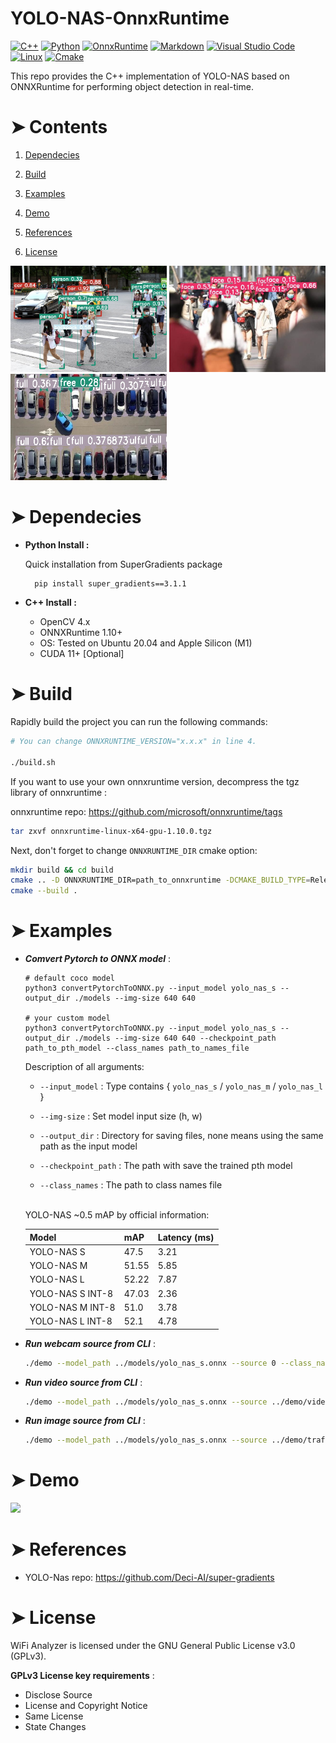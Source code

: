 # YOLO-NAS-OnnxRuntime

<p>
    <a href="#"><img alt="C++" src="https://img.shields.io/badge/C++-49D.svg?logo=C&logoColor=white"></a>
    <a href="#"><img alt="Python" src="https://img.shields.io/badge/Python-14354C.svg?logo=python&logoColor=white"></a>
    <a href="#"><img alt="OnnxRuntime" src="https://img.shields.io/badge/OnnxRuntime-FF6F00.svg?logo=TensorFlow&logoColor=white"></a>
    <a href="#"><img alt="Markdown" src="https://img.shields.io/badge/Markdown-000000.svg?logo=markdown&logoColor=white"></a>
    <a href="#"><img alt="Visual Studio Code" src="https://img.shields.io/badge/Visual%20Studio%20Code-ad78f7.svg?logo=visual-studio-code&logoColor=white"></a>
    <a href="#"><img alt="Linux" src="https://img.shields.io/badge/Linux-0078D6?logo=linux&logoColor=white"></a>
    <a href="#"><img alt="Cmake" src="https://img.shields.io/badge/Cmake-red?logo=cmake&logoColor=white"></a>
</p>

This repo provides the C++ implementation of YOLO-NAS based on ONNXRuntime for performing object detection in real-time.


# ➤ Contents
1) [Dependecies](#Dependecies)

2) [Build](#Build)

3) [Examples](#Examples)

4) [Demo](#Demo)

5) [References](#References)

6) [License](#License)

<p>
    <img src="./demo/traffic_result.jpg" height=170px width=250px>
    <img src="./demo/face_result.jpg" width=250px>
    <img src="./demo/parking_result.jpg" height=170px width=250px>
</p>


<h1 id="Requirements">➤ Dependecies</h1>

* **Python Install :**

    Quick installation from SuperGradients package

    ```
      pip install super_gradients==3.1.1
    ```

* **C++ Install :**
  - OpenCV 4.x
  - ONNXRuntime 1.10+
  - OS: Tested on Ubuntu 20.04 and Apple Silicon (M1)
  - CUDA 11+ [Optional]

<h1 id="Build">➤ Build</h1>

Rapidly build the project you can run the following commands:
```bash
# You can change ONNXRUNTIME_VERSION="x.x.x" in line 4.

./build.sh
```

If you want to use your own onnxruntime version, decompress the tgz library of onnxruntime :

onnxruntime repo: https://github.com/microsoft/onnxruntime/tags

```bash
tar zxvf onnxruntime-linux-x64-gpu-1.10.0.tgz
```

Next, don't forget to change `ONNXRUNTIME_DIR` cmake option:

```bash
mkdir build && cd build
cmake .. -D ONNXRUNTIME_DIR=path_to_onnxruntime -DCMAKE_BUILD_TYPE=Release
cmake --build .
```

<h1 id="Examples">➤ Examples</h1>

 * ***Comvert Pytorch to ONNX model*** :

    ```
    # default coco model
    python3 convertPytorchToONNX.py --input_model yolo_nas_s --output_dir ./models --img-size 640 640 

    # your custom model
    python3 convertPytorchToONNX.py --input_model yolo_nas_s --output_dir ./models --img-size 640 640 --checkpoint_path path_to_pth_model --class_names path_to_names_file
    ```
    
    Description of all arguments:
    - `--input_model` : Type contains { `yolo_nas_s` /  `yolo_nas_m` / `yolo_nas_l` }

    - `--img-size` : Set model input size (h, w)

    - `--output_dir` : Directory for saving files, none means using the same path as the input model
    
    - `--checkpoint_path` : The path with save the trained pth model

    - `--class_names` : The path to class names file

    <br>
    YOLO-NAS ~0.5 mAP by official information:

      | Model            | mAP   | Latency (ms) |
      |------------------|-------|--------------|
      | YOLO-NAS S       | 47.5  | 3.21         |
      | YOLO-NAS M       | 51.55 | 5.85         |
      | YOLO-NAS L       | 52.22 | 7.87         |
      | YOLO-NAS S INT-8 | 47.03 | 2.36         |
      | YOLO-NAS M INT-8 | 51.0  | 3.78         |
      | YOLO-NAS L INT-8 | 52.1  | 4.78         |


* ***Run webcam source from CLI*** :

  ```bash
  ./demo --model_path ../models/yolo_nas_s.onnx --source 0 --class_names ../models/coco.names --gpu
  ```

* ***Run video source from CLI*** :

  ```bash
  ./demo --model_path ../models/yolo_nas_s.onnx --source ../demo/video.mp4 --class_names ../models/coco.names --gpu
  ```

* ***Run image source from CLI*** :

  ```bash
  ./demo --model_path ../models/yolo_nas_s.onnx --source ../demo/traffic.jpg --class_names ../models/coco.names --gpu
  ```

<h1 id="Demo">➤ Demo</h1>
  <p>
      <img src="./demo/demo-gif.gif" width=800px>
  </p>

<h1 id="References">➤ References</h1>

- YOLO-Nas repo: https://github.com/Deci-AI/super-gradients


<h1 id="License">➤ License</h1>

WiFi Analyzer is licensed under the GNU General Public License v3.0 (GPLv3).

**GPLv3 License key requirements** :
* Disclose Source
* License and Copyright Notice
* Same License
* State Changes
